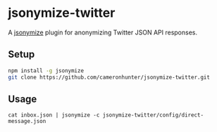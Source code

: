 # jsonymize-twitter
A [jsonymize](http://github.com/cameronhunter/jsonymize) plugin for anonymizing Twitter JSON API responses.

## Setup
```sh
npm install -g jsonymize
git clone https://github.com/cameronhunter/jsonymize-twitter.git
```

## Usage
```
cat inbox.json | jsonymize -c jsonymize-twitter/config/direct-message.json
```
